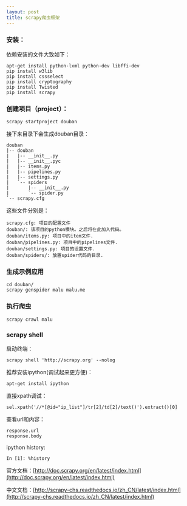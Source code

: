 ```yaml
---
layout: post
title: scrapy爬虫框架
---
```


### 安装：

依赖安装的文件大致如下：

	apt-get install python-lxml python-dev libffi-dev
	pip install w3lib
	pip install cssselect
	pip install cryptography
	pip install Twisted
	pip install scrapy


### 创建项目（project）：

	scrapy startproject douban

接下来目录下会生成douban目录：

	douban
	|-- douban
	|   |-- __init__.py
	|   |-- __init__.pyc
	|   |-- items.py
	|   |-- pipelines.py
	|   |-- settings.py
	|   `-- spiders
	|       |-- __init__.py
	|       `-- spider.py
	`-- scrapy.cfg
	
这些文件分别是：

	scrapy.cfg: 项目的配置文件
	douban/: 该项目的python模块。之后将在此加入代码。
	douban/items.py: 项目中的item文件.
	douban/pipelines.py: 项目中的pipelines文件.
	douban/settings.py: 项目的设置文件.
	douban/spiders/: 放置spider代码的目录.

### 生成示例应用

	cd douban/
	scrapy genspider malu malu.me

### 执行爬虫

	scrapy crawl malu

### scrapy shell

启动终端：

	scrapy shell 'http://scrapy.org' --nolog

推荐安装ipython(调试起来更方便)：

	apt-get install ipython

直接xpath调试：

	sel.xpath('//*[@id="ip_list"]/tr[2]/td[2]/text()').extract()[0]

查看url和内容：

	response.url
	response.body

ipython history:

	In [1]: %history


官方文档：[http://doc.scrapy.org/en/latest/index.html](http://doc.scrapy.org/en/latest/index.html)

中文文档：[http://scrapy-chs.readthedocs.io/zh_CN/latest/index.html](http://scrapy-chs.readthedocs.io/zh_CN/latest/index.html)